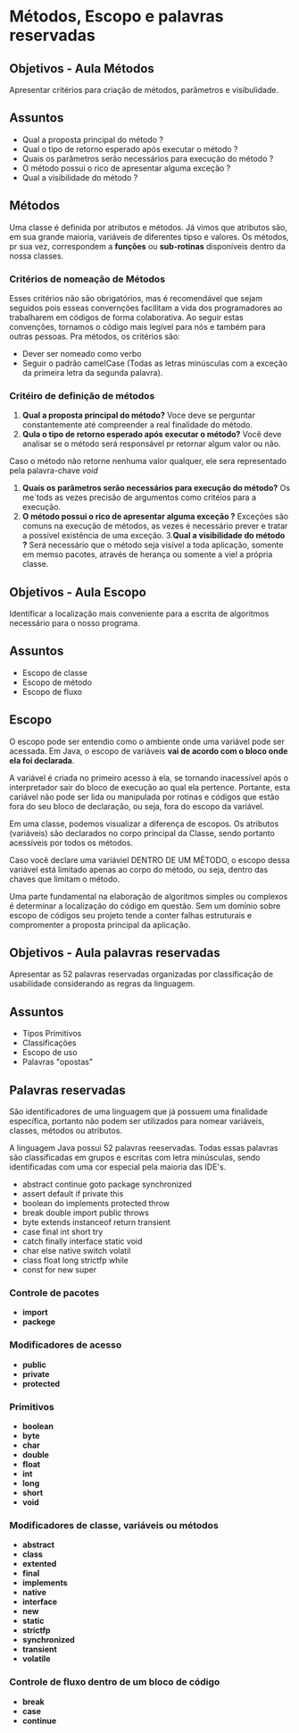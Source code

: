 # Métodos, Escopo e palavras reservadas

## Objetivos - Aula Métodos

Apresentar critérios para criação de métodos, parâmetros e visibulidade.

## Assuntos

- Qual a proposta principal do método ?
- Qual o tipo de retorno esperado após executar o método ?
- Quais os parâmetros serão necessários para execução do método ?
- O método possui o rico de apresentar alguma exceção ?
- Qual a visibilidade do método ?

## Métodos

Uma classe é definida por atributos e métodos. Já vimos que atributos são, em sua grande maioria, variáveis de diferentes tipso e valores. Os métodos, pr sua vez, correspondem a **funções** ou **sub-rotinas** disponíveis dentro da nossa classes.

### Critérios de nomeação de Métodos

Esses critérios não são obrigatórios, mas é recomendável que sejam seguidos pois esseas convernções facilitam a vida dos programadores ao trabalharem em códigos de forma colaborativa. Ao seguir estas convenções, tornamos o código mais legível para nós e também para outras pessoas. Pra métodos, os critérios são:

- Dever ser nomeado como verbo
- Seguir o padrão camelCase (Todas as letras minúsculas com a exceção da primeira letra da segunda palavra).

### Critéiro de definição de métodos

1. **Qual a proposta principal do método?** Voce deve se perguntar constantemente até compreender a real finalidade do método.
2. **Qula o tipo de retorno esperado após executar o método?** Você deve analisar se o método será responsável pr retornar algum valor ou não.

Caso o método não retorne nenhuma valor qualquer, ele sera representado pela palavra-chave *void*

1. **Quais os parãmetros serão necessários para execução do método?** Os me´tods as vezes precisão de argumentos como critéios para a execução.
2. **O método possui o rico de apresentar alguma exceção ?** Exceções são comuns na execução de métodos, as vezes é necessário prever e tratar a possível existẽncia de uma exceção.
3.**Qual a visibilidade do método ?** Será necessário que o método seja visível a toda aplicação, somente em memso pacotes, através de herança ou somente a viel a própria classe.

## Objetivos - Aula Escopo

Identificar a localização mais conveniente para a escrita de algoritmos necessário para o nosso programa.

## Assuntos

- Escopo de classe
- Escopo de método
- Escopo de fluxo

## Escopo

O escopo pode ser entendio como o ambiente onde uma variável pode ser acessada. Em Java, o escopo de variáveis **vai de acordo com o bloco onde ela foi declarada**.

A variável é criada no primeiro acesso à ela, se tornando inacessível após o interpretador sair do bloco de execução ao qual ela pertence. Portante, esta cariável não pode ser lida ou manipulada por rotinas e códigos que estão fora do seu bloco de declaração, ou seja, fora do escopo da variável.

Em uma classe, podemos visualizar a diferença de escopos. Os atributos (variáveis) são declarados no corpo principal da Classe, sendo portanto acessíveis por todos os métodos.

Caso você declare uma variáviel DENTRO DE UM MÉTODO, o escopo dessa variável está limitado apenas ao corpo do método, ou seja, dentro das chaves que limitam o método.

Uma parte fundamental na elaboração de algoritmos simples ou complexos é determinar a localização do código em questão. Sem um domínio sobre escopo de códigos seu projeto tende a conter falhas estruturais e compromenter a proposta principal da aplicação.

## Objetivos - Aula palavras reservadas

Apresentar as 52 palavras reservadas organizadas por classificação de usabilidade considerando as regras da linguagem.

## Assuntos

- Tipos Primitivos
- Classificações
- Escopo de uso
- Palavras "opostas"

## Palavras reservadas

São identificadores de uma linguagem que já possuem uma finalidade específica, portanto não podem ser utilizados para nomear variáveis, classes, métodos ou atributos.

A linguagem Java possui 52 palavras reeservadas. Todas essas palavras são classificadas em grupos e escritas com letra minúsculas, sendo identificadas com uma cor especial pela maioria das IDE's.

- abstract        continue        goto              package             synchronized
- assert          default         if                private             this
- boolean         do              implements        protected           throw    
- break           double          import            public              throws
- byte            extends         instanceof        return              transient
- case            final           int               short               try
- catch           finally         interface         static              void
- char            else            native            switch              volatil
- class           float           long              strictfp            while
- const           for             new               super

### Controle de pacotes

- **import**
- **packege**

### Modificadores de acesso

- **public**
- **private**
- **protected**

### Primitivos

- **boolean**
- **byte**
- **char**
- **double**
- **float**
- **int**
- **long**
- **short**
- **void**

### Modificadores de classe, variáveis ou métodos

- **abstract**
- **class**
- **extented**
- **final**
- **implements**
- **native**
- **interface**
- **new**
- **static**
- **strictfp**
- **synchronized**
- **transient**
- **volatile**

### Controle de fluxo dentro de um bloco de código

- **break**
- **case**
- **continue**
